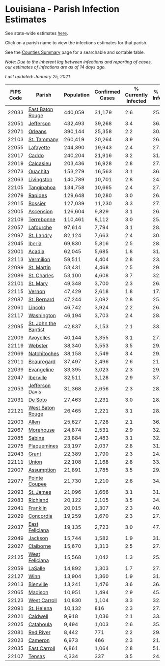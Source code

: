 # Louisiana - Parish Infection Estimates

See state-wide estimates [here](/infections/us-la).

Click on a parish name to view the infections estimates for that parish.

See the [Counties Summary](/infections/summary-counties) page for a searchable and sortable table.

*Note: Due to the inherent lag between infections and reporting of cases, our estimates of infections are as of 14 days ago.*

*Last updated: January 25, 2021*

|   FIPS Code |                                       Parish |   Population |   Confirmed Cases |   % Currently Infected |   % Total Infected |
|-------------|----------------------------------------------|--------------|-------------------|------------------------|--------------------|
|       22033 |         [East Baton Rouge](east-baton-rouge) |      440,059 |            31,179 |                    2.6 |               25.0 |
|       22051 |                       [Jefferson](jefferson) |      432,493 |            39,268 |                    3.4 |               36.7 |
|       22071 |                           [Orleans](orleans) |      390,144 |            25,358 |                    2.2 |               30.4 |
|       22103 |                   [St. Tammany](st.-tammany) |      260,419 |            20,264 |                    3.9 |               26.5 |
|       22055 |                       [Lafayette](lafayette) |      244,390 |            19,943 |                    2.4 |               27.1 |
|       22017 |                               [Caddo](caddo) |      240,204 |            21,916 |                    3.2 |               31.6 |
|       22019 |                       [Calcasieu](calcasieu) |      203,436 |            16,928 |                    2.8 |               27.7 |
|       22073 |                         [Ouachita](ouachita) |      153,279 |            16,563 |                    3.1 |               36.0 |
|       22063 |                     [Livingston](livingston) |      140,789 |            10,701 |                    2.8 |               24.5 |
|       22105 |                     [Tangipahoa](tangipahoa) |      134,758 |            10,665 |                    2.4 |               27.0 |
|       22079 |                           [Rapides](rapides) |      129,648 |            10,280 |                    3.0 |               26.0 |
|       22015 |                           [Bossier](bossier) |      127,039 |            11,230 |                    3.3 |               27.7 |
|       22005 |                       [Ascension](ascension) |      126,604 |             9,829 |                    3.1 |               26.7 |
|       22109 |                     [Terrebonne](terrebonne) |      110,461 |             8,112 |                    3.0 |               25.1 |
|       22057 |                       [Lafourche](lafourche) |       97,614 |             7,794 |                    3.1 |               28.6 |
|       22097 |                     [St. Landry](st.-landry) |       82,124 |             7,663 |                    2.4 |               30.6 |
|       22045 |                             [Iberia](iberia) |       69,830 |             5,816 |                    2.5 |               28.9 |
|       22001 |                             [Acadia](acadia) |       62,045 |             5,685 |                    1.8 |               31.4 |
|       22113 |                       [Vermilion](vermilion) |       59,511 |             4,404 |                    2.8 |               23.7 |
|       22099 |                     [St. Martin](st.-martin) |       53,431 |             4,468 |                    2.5 |               29.0 |
|       22089 |                   [St. Charles](st.-charles) |       53,100 |             4,608 |                    3.7 |               32.8 |
|       22101 |                         [St. Mary](st.-mary) |       49,348 |             3,700 |                    2.3 |               26.2 |
|       22115 |                             [Vernon](vernon) |       47,429 |             2,618 |                    1.8 |               17.5 |
|       22087 |                   [St. Bernard](st.-bernard) |       47,244 |             3,092 |                    2.8 |               25.8 |
|       22061 |                           [Lincoln](lincoln) |       46,742 |             3,924 |                    2.2 |               26.0 |
|       22117 |                     [Washington](washington) |       46,194 |             3,703 |                    2.4 |               28.4 |
|       22095 | [St. John the Baptist](st.-john-the-baptist) |       42,837 |             3,153 |                    2.1 |               33.2 |
|       22009 |                       [Avoyelles](avoyelles) |       40,144 |             3,355 |                    3.1 |               27.1 |
|       22119 |                           [Webster](webster) |       38,340 |             3,553 |                    3.5 |               29.7 |
|       22069 |                 [Natchitoches](natchitoches) |       38,158 |             3,549 |                    3.4 |               29.4 |
|       22011 |                     [Beauregard](beauregard) |       37,497 |             2,496 |                    2.6 |               21.5 |
|       22039 |                     [Evangeline](evangeline) |       33,395 |             3,023 |                    2.3 |               29.4 |
|       22047 |                       [Iberville](iberville) |       32,511 |             3,128 |                    2.9 |               37.7 |
|       22053 |           [Jefferson Davis](jefferson-davis) |       31,368 |             2,656 |                    2.3 |               28.0 |
|       22031 |                           [De Soto](de-soto) |       27,463 |             2,231 |                    3.0 |               28.5 |
|       22121 |         [West Baton Rouge](west-baton-rouge) |       26,465 |             2,221 |                    3.1 |               28.5 |
|       22003 |                               [Allen](allen) |       25,627 |             2,728 |                    2.1 |               36.7 |
|       22067 |                       [Morehouse](morehouse) |       24,874 |             2,531 |                    2.9 |               32.0 |
|       22085 |                             [Sabine](sabine) |       23,884 |             2,483 |                    3.1 |               32.3 |
|       22075 |                   [Plaquemines](plaquemines) |       23,197 |             2,037 |                    2.8 |               31.0 |
|       22043 |                               [Grant](grant) |       22,389 |             1,790 |                    2.3 |               24.7 |
|       22111 |                               [Union](union) |       22,108 |             2,168 |                    2.8 |               33.9 |
|       22007 |                     [Assumption](assumption) |       21,891 |             1,785 |                    3.5 |               29.1 |
|       22077 |               [Pointe Coupee](pointe-coupee) |       21,730 |             2,210 |                    2.6 |               34.8 |
|       22093 |                       [St. James](st.-james) |       21,096 |             1,666 |                    3.1 |               31.7 |
|       22083 |                         [Richland](richland) |       20,122 |             2,105 |                    3.5 |               34.1 |
|       22041 |                         [Franklin](franklin) |       20,015 |             2,307 |                    2.3 |               40.5 |
|       22029 |                       [Concordia](concordia) |       19,259 |             1,670 |                    2.3 |               27.4 |
|       22037 |             [East Feliciana](east-feliciana) |       19,135 |             2,723 |                    3.0 |               47.5 |
|       22049 |                           [Jackson](jackson) |       15,744 |             1,582 |                    1.9 |               31.6 |
|       22027 |                       [Claiborne](claiborne) |       15,670 |             1,313 |                    2.5 |               27.4 |
|       22125 |             [West Feliciana](west-feliciana) |       15,568 |             1,042 |                    1.3 |               25.3 |
|       22059 |                           [LaSalle](lasalle) |       14,892 |             1,303 |                    1.7 |               27.6 |
|       22127 |                                 [Winn](winn) |       13,904 |             1,360 |                    1.9 |               31.8 |
|       22013 |                       [Bienville](bienville) |       13,241 |             1,476 |                    3.6 |               36.3 |
|       22065 |                           [Madison](madison) |       10,951 |             1,494 |                    2.9 |               45.0 |
|       22123 |                 [West Carroll](west-carroll) |       10,830 |             1,104 |                    3.3 |               32.0 |
|       22091 |                     [St. Helena](st.-helena) |       10,132 |               816 |                    2.3 |               27.1 |
|       22021 |                         [Caldwell](caldwell) |        9,918 |             1,036 |                    2.1 |               33.5 |
|       22025 |                       [Catahoula](catahoula) |        9,494 |             1,003 |                    2.6 |               35.2 |
|       22081 |                       [Red River](red-river) |        8,442 |               771 |                    2.2 |               29.8 |
|       22023 |                           [Cameron](cameron) |        6,973 |               466 |                    2.3 |               21.6 |
|       22035 |                 [East Carroll](east-carroll) |        6,861 |             1,064 |                    2.8 |               51.5 |
|       22107 |                             [Tensas](tensas) |        4,334 |               337 |                    3.5 |               24.4 |
